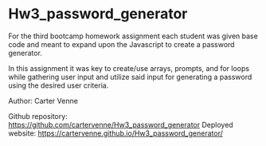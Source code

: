 # Hw3_password_generator

For the third bootcamp homework assignment each student was given base code and meant to expand upon the Javascript to create a password generator.

In this assignment it was key to create/use arrays, prompts, and for loops while gathering user input and utilize said input for generating a password using the desired user criteria.

Author: Carter Venne

Github repository: https://github.com/cartervenne/Hw3_password_generator
Deployed website: https://cartervenne.github.io/Hw3_password_generator/